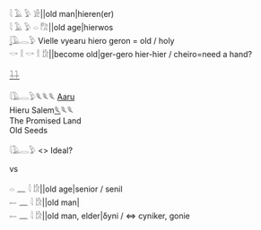 𓇋 𓄿 𓅱 𓀀||old man|hieren(er)  
𓇋 𓄿 𓅱 𓏏 𓀗||old age|hierwos  
[𓇋](𓇋)𓄿𓂋𓅱 Vielle vyearu hiero geron = old / holy  
𓎡 𓎛 𓎡 𓎛 𓀘||become old|ger-gero hier-hier / cheiro=need a hand?  
  
[𓇒](𓇒)   
  
𓇋𓄿𓂋𓅱𓆰𓆰𓆰 [Aaru](Aaru)  
Hieru Salem[𓆰](𓆰)𓆰𓆰  
The Promised Land  
Old Seeds  
  
𓇋𓄿𓂋𓅱 <> Ideal?  
  
  
vs   
  
𓏏 𓈖 𓇋 𓀘||old age|senior / senil  
𓍿 𓈖 𓇋 𓀘||old man|  
𓍿 𓈖 𓇋 𓀘||old man, elder|δyni / ⇔ cyniker, gonie  
  
